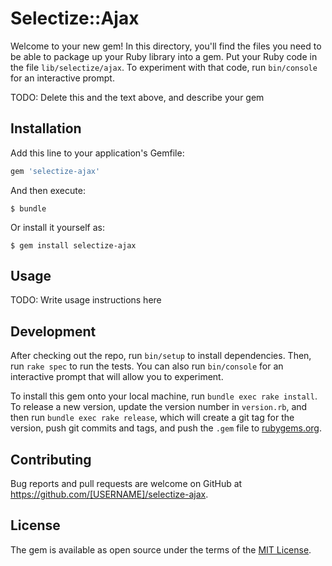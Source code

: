 # Selectize::Ajax

Welcome to your new gem! In this directory, you'll find the files you need to be able to package up your Ruby library into a gem. Put your Ruby code in the file `lib/selectize/ajax`. To experiment with that code, run `bin/console` for an interactive prompt.

TODO: Delete this and the text above, and describe your gem

## Installation

Add this line to your application's Gemfile:

```ruby
gem 'selectize-ajax'
```

And then execute:

    $ bundle

Or install it yourself as:

    $ gem install selectize-ajax

## Usage

TODO: Write usage instructions here

## Development

After checking out the repo, run `bin/setup` to install dependencies. Then, run `rake spec` to run the tests. You can also run `bin/console` for an interactive prompt that will allow you to experiment.

To install this gem onto your local machine, run `bundle exec rake install`. To release a new version, update the version number in `version.rb`, and then run `bundle exec rake release`, which will create a git tag for the version, push git commits and tags, and push the `.gem` file to [rubygems.org](https://rubygems.org).

## Contributing

Bug reports and pull requests are welcome on GitHub at https://github.com/[USERNAME]/selectize-ajax.


## License

The gem is available as open source under the terms of the [MIT License](http://opensource.org/licenses/MIT).


